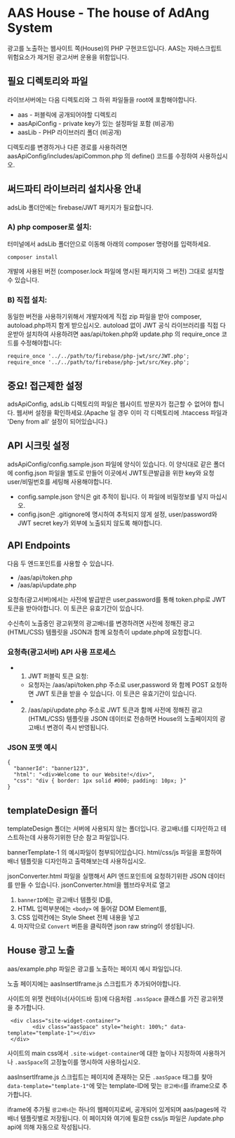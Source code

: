 # AAS House - The house of AdAng System
광고를 노출하는 웹사이트 쪽(House)의 PHP 구현코드입니다. AAS는 자바스크립트 위험요소가 제거된 광고서버 운용을 위함입니다.

## 필요 디렉토리와 파일
라이브서버에는 다음 디렉토리와 그 하위 파일들을 root에 포함해야합니다.
* aas - 퍼블릭에 공개되어야할 디렉토리
* aasApiConfig - private key가 있는 설정파일 포함 (비공개)
* aasLib -  PHP 라이브러리 폴더 (비공개)

디렉토리를 변경하거나 다른 경로를 사용하려면 aasApiConfig/includes/apiCommon.php 의 define() 코드를 수정하여 사용하십시오.

## 써드파티 라이브러리 설치사용 안내

adsLib 폴더안에는 firebase/JWT 패키지가 필요합니다.

### A) php composer로 설치:
터미널에서 adsLib 폴더안으로 이동해 아래의 composer 명령어를 입력하세요. 

`composer install`

개발에 사용된 버전 (composer.lock 파일에 명시된 패키지와 그 버전) 그대로 설치할 수 있습니다.

### B) 직접 설치:
동일한 버전을 사용하기위해서 개발자에게 직접 zip 파일을 받아 composer, autoload.php까지 함게 받으십시오. autoload 없이 JWT 공식 라이브러리를 직접 다운받아 설치하여 사용하려면 aas/api/token.php와 update.php 의 require_once 코드를 수정해야합니다:
~~~
require_once '../../path/to/firebase/php-jwt/src/JWT.php';
require_once '../../path/to/firebase/php-jwt/src/Key.php';
~~~

## 중요! 접근제한 설정
adsApiConfig, adsLib 디렉토리의 파일은 웹사이트 방문자가 접근할 수 없어야 합니다. 웹서버 설정을 확인하세요.(Apache 일 경우 이미 각 디렉토리에 .htaccess 파일과 'Deny from all' 설정이 되어있습니다.)

## API 시크릿 설정
adsApiConfig/config.sample.json 파일에 양식이 있습니다. 이 양식대로 같은 폴더에 config.json 파일을 별도로 만들어 이곳에서 JWT토큰발급을 위한 key와 요청 user/비밀번호를 세팅해 사용해야합니다.

* config.sample.json 양식은 git 추적이 됩니다. 이 파일에 비밀정보를 넣지 마십시오. 
* config.json은 .gitignore에 명시하여 추적되지 않게 설정, user/password와 JWT secret key가 외부에 노출되지 않도록 해야합니다.

## API Endpoints
다음 두 엔드포인트를 사용할 수 있습니다.
* /aas/api/token.php
* /aas/api/update.php

요청측(광고서버)에서는 사전에 발급받은 user,password를 통해 token.php로 JWT 토큰을 받아야합니다. 이 토큰은 유효기간이 있습니다.

수신측이 노출중인 광고위젯의 광고배너를 변경하려면 사전에 정해진 광고(HTML/CSS) 템플릿을 JSON과 함께 요청측이 update.php에 요청합니다.

### 요청측(광고서버) API 사용 프로세스
* 1) JWT 퍼블릭 토큰 요청:
    * 요청자는  /aas/api/token.php 주소로 user,password 와 함께 POST 요청하면 JWT 토큰을 받을 수 있습니다.  이 토큰은 유효기간이 있습니다.
* 2) /aas/api/update.php 주소로 JWT 토큰과 함께  사전에 정해진 광고(HTML/CSS) 템플릿을 JSON 데이터로 전송하면 House의 노출페이지의 광고배너 변경이 즉시 반영됩니다.


### JSON 포맷 예시
~~~
{
  "bannerId": "banner123",
  "html": "<div>Welcome to our Website!</div>",
  "css": "div { border: 1px solid #000; padding: 10px; }"
}
~~~

## templateDesign 폴더
templateDesign 폴더는 서버에 사용되지 않는 폴더입니다. 광고배너를 디자인하고 테스트하는데 사용하기위한 단순 참고 파일입니다. 

bannerTemplate-1 의 예시파일이 첨부되어있습니다. html/css/js 파일을 포함하여 배너 템플릿을 디자인하고 출력해보는데 사용하십시오.

jsonConverter.html 파일을 실행해서 API 엔드포인트에 요청하기위한 JSON 데이터를 만들 수 있습니다. jsonConverter.html을 웹브라우저로 열고
1)  `bannerID`에는 광고배너 템플릿 ID를, 
2) HTML 입력부분에는 `<body>` 에 들어갈 DOM Element를, 
3) CSS 입력칸에는 Style Sheet 전체 내용을 넣고 
4) 마지막으로 `Convert` 버튼을 클릭하면 json raw string이 생성됩니다.



## House 광고 노출
aas/example.php 파일은 광고를 노출하는 페이지 예시 파일입니다.

노출 페이지에는  aasInsertIframe.js 스크립트가 추가되어야합니다. 


사이트의 위젯 컨테이너(사이드바 등)에 다음처럼 `.assSpace` 클래스를 가진 광고위젯을 추가합니다.

~~~
 <div class="site-widget-container">
        <div class="aasSpace" style="height: 100%;" data-template="template-1"></div>
 </div>
~~~
사이트의 main css에서 `.site-widget-container`에 대한 높이나 지정하여 사용하거나 `.aasSpace`의 고정높이를 명시하여 사용하십시오.

aasInsertIframe.js 스크립트는 페이지에 존재하는 모든 `.aasSpace` 태그를 찾아 `data-template="template-1"`에 맞는 template-ID에 맞는 `광고배너`를 iframe으로 추가합니다.



iframe에 추가될 `광고배너`는 하나의 웹페이지로써, 공개되어 있게되며 aas/pages에 각 배너 템플릿별로 저장됩니다. 이 페이지와 여기에 필요한 css/js 파일은 /update.php api에 의해 자동으로 작성됩니다.



